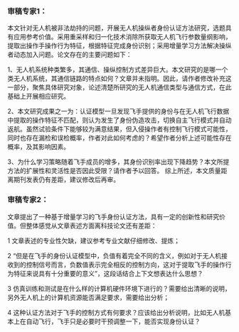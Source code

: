 ### 审稿专家1：

本文针对无人机被非法劫持的问题，开展无人机操纵者身份认证方法研究，选题具有应用参考价值。采用重采样和归一化技术消除所获取无人机飞行参数量纲影响，提取出操作手操作行为特征，根据特征完成身份识别；采用增量学习方法解决操纵者动态加入问题。论文存在的主要问题如下：

1、无人机系统种类繁多，其通信、操纵控制方式差异巨大。本文研究的是哪一个类无人机系统，其通信链路的特点如何？文章并未指明。因此，请作者修改补充这一部分，聚焦具体研究对象，论述清楚所研究的无人机通信类型与通信方式，在此基础上开展相应研究。

2、本文研究成果之一为：认证模型一旦发现飞手提供的身份与在无人机飞行数据中提取的操作特征不匹配，则认为发生了身份伪造攻击，切换自主飞行模式并自动返航。虽然试验条件下能够较为满意结果，但入侵操作者有控制飞行模式可能性，同时也存在漏检和误检概率，作者对此如何考虑的？希望作者分析上述可能性存在概率，及其影响因素。

3、为什么学习策略随着飞手成员的增多，其身份识别率出现下降趋势？本文所提方法的扩展性和灵活性是否因此受限？请作者予以回答。
综上所述，本文质量距离期刊发表仍有差距，建议修改后再审。

### 审稿专家2：
文章提出了一种基于增量学习的飞手身份认证方法，具有一定的创新性和研究价值。但整体感觉从文章表述方面离科技论文还有差距：

1 文章表述的专业性欠缺，建议参考专业文献仔细修改、提炼；

2 “但是在飞手的身份认证模型中，负值有着完全不同的含义，例如对于无人机接收到的控制信号而言，负数值表示完全相反的控制方向，这对于提取飞手的操作行为特征来说具有十分重要的意义”，这段话结合上下文想表达什么思想？

3 仿真训练和测试是在什么样的计算机硬件环境下进行的？需要给出清晰的说明，另外无人机上的计算机资源能否满足要求，需要给出分析；

4 这种认证方法对于飞手的控制方式有何要求？应该给出分析说明，比如无人机基本上在自动飞行，飞手只是必要时干预调整一下，能否实现身份认证？
